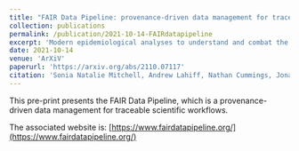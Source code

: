```yaml
---
title: "FAIR Data Pipeline: provenance-driven data management for traceable scientific workflows"
collection: publications
permalink: /publication/2021-10-14-FAIRdatapipeline
excerpt: 'Modern epidemiological analyses to understand and combat the spread of disease depend critically on access to, and use of, data. Rapidly evolving data, such as data streams changing during a disease outbreak, are particularly challenging. Data management is further complicated by data being imprecisely identified when used. Public trust in policy decisions resulting from such analyses is easily damaged and is often low, with cynicism arising where claims of "following the science" are made without accompanying evidence. Tracing the provenance of such decisions back through open software to primary data would clarify this evidence, enhancing the transparency of the decision-making process. Here, we demonstrate a Findable, Accessible, Interoperable and Reusable (FAIR) data pipeline developed during the COVID-19 pandemic that allows easy annotation of data as they are consumed by analyses, while tracing the provenance of scientific outputs back through the analytical source code to data sources. Such a tool provides a mechanism for the public, and fellow scientists, to better assess the trust that should be placed in scientific evidence, while allowing scientists to support policy-makers in openly justifying their decisions. We believe that tools such as this should be promoted for use across all areas of policy-facing research.'
date: 2021-10-14
venue: 'ArXiV'
paperurl: 'https://arxiv.org/abs/2110.07117'
citation: 'Sonia Natalie Mitchell, Andrew Lahiff, Nathan Cummings, Jonathan Hollocombe, Bram Boskamp, Dennis Reddyhoff, Ryan Field, Kristian Zarebski, Antony Wilson, Martin Burke, Blair Archibald, Paul Bessell, Richard Blackwell, Lisa A Boden, Alys Brett, Sam Brett, Ruth Dundas, Jessica Enright, Alejandra N. Gonzalez-Beltran, Claire Harris, Ian Hinder, Christopher David Hughes, Martin Knight, Vino Mano, Ciaran McMonagle, Dominic Mellor, Sibylle Mohr, Glenn Marion, Louise Matthews, Iain J. McKendrick, Christopher Mark Pooley, Thibaud Porphyre, Aaron Reeves, Edward Townsend, Robert Turner, Jeremy Walton, Richard Reeve. "FAIR Data Pipeline: provenance-driven data management for traceable scientific workflows" https://arxiv.org/abs/2110.07117'
---
```


This pre-print presents the FAIR Data Pipeline, which is a provenance-driven data management for traceable scientific workflows.

The associated website is: [https://www.fairdatapipeline.org/](https://www.fairdatapipeline.org/)



